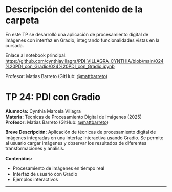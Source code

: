 # Descripción del contenido de la carpeta
En este TP se desarrolló una aplicación de procesamiento digital de imágenes con interfaz en Gradio, integrando funcionalidades vistas en la cursada.

Enlace al notebook principal: https://github.com/cynthiavillagra/PDI_VILLAGRA_CYNTHIA/blob/main/024%20PDI_con_Gradio/024%20PDI_con_Gradio.ipynb

Profesor: Matías Barreto (GitHub: [@mattbarreto](https://github.com/mattbarreto))

# TP 24: PDI con Gradio

**Alumno/a:** Cynthia Marcela Villagra  
**Materia:** Técnicas de Procesamiento Digital de Imágenes (2025)  
**Profesor:** Matías Barreto (GitHub: [@mattbarreto](https://github.com/mattbarreto))

**Breve Descripción:**
Aplicación de técnicas de procesamiento digital de imágenes integradas en una interfaz interactiva usando Gradio. Se permite al usuario cargar imágenes y observar los resultados de diferentes transformaciones y análisis.

**Contenidos:**
- Procesamiento de imágenes en tiempo real
- Interfaz de usuario con Gradio
- Ejemplos interactivos

---
